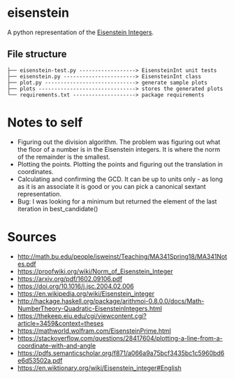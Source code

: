 # eisenstein

A python representation of the [Eisenstein Integers](https://en.wikipedia.org/wiki/Eisenstein_integer).

## File structure
```
├── eisenstein-test.py ------------------> EisensteinInt unit tests
├── eisenstein.py -----------------------> EisensteinInt class
├── plot.py -----------------------------> generate sample plots
├── plots -------------------------------> stores the generated plots
└── requirements.txt --------------------> package requirements
```

# Notes to self
- Figuring out the division algorithm. The problem was figuring out what the floor of a number is in the Eisenstein integers. It is where the norm of the remainder is the smallest.
- Plotting the points. Plotting the points and figuring out the translation in coordinates.
- Calculating and confirming the GCD. It can be up to units only - as long as it is an associate it is good or you can pick a canonical sextant representation.
- Bug: I was looking for a minimum but returned the element of the last iteration in best_candidate()

# Sources
- http://math.bu.edu/people/jsweinst/Teaching/MA341Spring18/MA341Notes.pdf
- https://proofwiki.org/wiki/Norm_of_Eisenstein_Integer
- https://arxiv.org/pdf/1602.09106.pdf
- https://doi.org/10.1016/j.jsc.2004.02.006
- https://en.wikipedia.org/wiki/Eisenstein_integer
- http://hackage.haskell.org/package/arithmoi-0.8.0.0/docs/Math-NumberTheory-Quadratic-EisensteinIntegers.html
- https://thekeep.eiu.edu/cgi/viewcontent.cgi?article=3459&context=theses
- https://mathworld.wolfram.com/EisensteinPrime.html
- https://stackoverflow.com/questions/28417604/plotting-a-line-from-a-coordinate-with-and-angle
- https://pdfs.semanticscholar.org/f871/a066a9a75bcf3435bc1c5960bd6e6d53502a.pdf
- https://en.wiktionary.org/wiki/Eisenstein_integer#English
